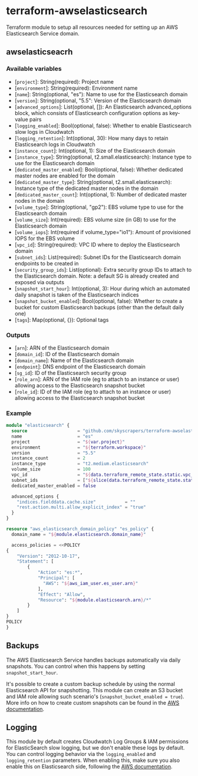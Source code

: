 # terraform-awselasticsearch

Terraform module to setup all resources needed for setting up an AWS Elasticsearch Service domain.

## awselasticseacrh

### Available variables

* [`project`]: String(required): Project name
* [`environment`]: String(required): Environment name
* [`name`]: String(optional, \"es\"): Name to use for the Elasticsearch domain
* [`version`]: String(optional, \"5.5\": Version of the Elasticsearch domain
* [`advanced_options`]: List(optional, []): An Elasticsearch advanced_options block, which consists of Elasticsearch configuration options as key-value pairs
* [`logging_enabled`]: Bool(optional, false): Whether to enable Elasticsearch slow logs in Cloudwatch
* [`logging_retention`]: Int(optional, 30): How many days to retain Elasticsearch logs in Cloudwatch
* [`instance_count`]: Int(optional, 1): Size of the Elasticsearch domain
* [`instance_type`]: String(optional, t2.small.elasticsearch): Instance type to use for the Elasticsearch domain
* [`dedicated_master_enabled`]: Bool(optional, false): Whether dedicated master nodes are enabled for the domain
* [`dedicated_master_type`]: String(optional, t2.small.elasticsearch): Instance type of the dedicated master nodes in the domain
* [`dedicated_master_count`]: Int(optional, 1): Number of dedicated master nodes in the domain
* [`volume_type`]: String(optional, \"gp2\"): EBS volume type to use for the Elasticsearch domain
* [`volume_size`]: Int(required): EBS volume size (in GB) to use for the Elasticsearch domain
* [`volume_iops`]: Int(required if volume_type=\"io1\"): Amount of provisioned IOPS for the EBS volume
* [`vpc_id`]: String(required): VPC ID where to deploy the Elasticsearch domain
* [`subnet_ids`]: List(required): Subnet IDs for the Elasticsearch domain endpoints to be created in
* [`security_group_ids`]: List(optional): Extra security group IDs to attach to the Elasticsearch domain. Note: a default SG is already created and exposed via outputs
* [`snapshot_start_hour`]: Int(optional, 3): Hour during which an automated daily snapshot is taken of the Elasticsearch indices
* [`snapshot_bucket_enabled`]: Bool(optional, false): Whether to create a bucket for custom Elasticsearch backups (other than the default daily one)
* [`tags`]: Map(optional, {}): Optional tags

### Outputs

* [`arn`]: ARN of the Elasticsearch domain
* [`domain_id`]: ID of the Elasticsearch domain
* [`domain_name`]: Name of the Elasticsearch domain
* [`endpoint`]: DNS endpoint of the Elasticsearch domain
* [`sg_id`]: ID of the Elasticsearch security group
* [`role_arn`]: ARN of the IAM role (eg to attach to an instance or user) allowing access to the Elasticsearch snapshot bucket
* [`role_id`]: ID of the IAM role (eg to attach to an instance or user) allowing access to the Elasticsearch snapshot bucket

### Example

```terraform
module "elasticsearch" {
  source                   = "github.com/skyscrapers/terraform-awselasticsearch?ref=0.1"
  name                     = "es"
  project                  = "${var.project}"
  environment              = "${terraform.workspace}"
  version                  = "5.5"
  instance_count           = 2
  instance_type            = "t2.medium.elasticsearch"
  volume_size              = 100
  vpc_id                   = "${data.terraform_remote_state.static.vpc_id}"
  subnet_ids               = ["${slice(data.terraform_remote_state.static.db_subnets,0,var.es_instance_count)}"]
  dedicated_master_enabled = false

  advanced_options {
    "indices.fielddata.cache.size"           = ""
    "rest.action.multi.allow_explicit_index" = "true"
  }
}

resource "aws_elasticsearch_domain_policy" "es_policy" {
  domain_name = "${module.elasticsearch.domain_name}"

  access_policies = <<POLICY
{
    "Version": "2012-10-17",
    "Statement": [
        {
            "Action": "es:*",
            "Principal": [
              "AWS": "${aws_iam_user.es_user.arn}"
            ],
            "Effect": "Allow",
            "Resource": "${module.elasticsearch.arn}/*"
        }
    ]
}
POLICY
}
```

## Backups

The AWS Elasticsearch Service handles backups automatically via daily snapshots. You can control when this happens by setting `snapshot_start_hour`.

It's possible to create a custom backup schedule by using the normal Elasticsearch API for snapshotting. This module can create an S3 bucket and IAM role allowing such scenario's (`snapshot_bucket_enabled = true`). More info on how to create custom snapshots can be found in the [AWS documentation](https://docs.aws.amazon.com/elasticsearch-service/latest/developerguide/es-managedomains-snapshots.html).

## Logging

This module by default creates Cloudwatch Log Groups & IAM permissions for ElasticSearch slow logging, but we don't enable these logs by default. You can control logging behavior via the `logging_enabled` and `logging_retention` parameters. When enabling this, make sure you also enable this on Elasticsearch side, following the [AWS documentation](https://docs.aws.amazon.com/elasticsearch-service/latest/developerguide/es-createupdatedomains.html#es-createdomain-configure-slow-logs).
